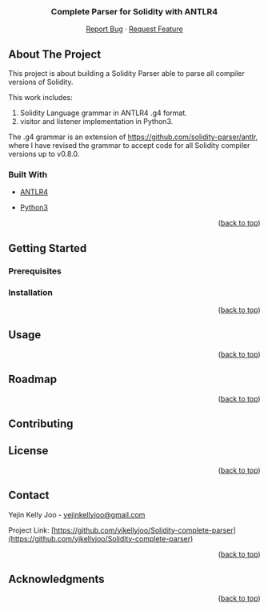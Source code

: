 <div id="top"></div>
<!--
*** Thanks for checking out the Best-README-Template. If you have a suggestion
*** that would make this better, please fork the repo and create a pull request
*** or simply open an issue with the tag "enhancement".
*** Don't forget to give the project a star!
*** Thanks again! Now go create something AMAZING! :D
-->



<!-- PROJECT SHIELDS -->
<!--
*** I'm using markdown "reference style" links for readability.
*** Reference links are enclosed in brackets [ ] instead of parentheses ( ).
*** See the bottom of this document for the declaration of the reference variables
*** for contributors-url, forks-url, etc. This is an optional, concise syntax you may use.
*** https://www.markdownguide.org/basic-syntax/#reference-style-links
-->

[comment]: <> ([![Contributors][contributors-shield]][contributors-url])

[comment]: <> ([![Forks][forks-shield]][forks-url])

[comment]: <> ([![Stargazers][stars-shield]][stars-url])

[comment]: <> ([![Issues][issues-shield]][issues-url])

[comment]: <> ([![MIT License][license-shield]][license-url])

[comment]: <> ([![LinkedIn][linkedin-shield]][linkedin-url])



<!-- PROJECT LOGO -->
<br />
<div align="center">

[comment]: <> (  <a href="https://github.com/yjkellyjoo/Solidity-complete-parser">)

[comment]: <> (    <img src="images/logo.png" alt="Logo" width="80" height="80">)

[comment]: <> (  </a>)

<h3 align="center">Complete Parser for Solidity with ANTLR4</h3>

  <p align="center">
    <a href="https://github.com/yjkellyjoo/Solidity-complete-parser/issues">Report Bug</a>
    ·
    <a href="https://github.com/yjkellyjoo/Solidity-complete-parser/issues">Request Feature</a>
  </p>
</div>


[comment]: <> (<!-- TABLE OF CONTENTS -->)

[comment]: <> (<details>)

[comment]: <> (  <summary>Table of Contents</summary>)

[comment]: <> (  <ol>)

[comment]: <> (    <li>)

[comment]: <> (      <a href="#about-the-project">About The Project</a>)

[comment]: <> (      <ul>)

[comment]: <> (        <li><a href="#built-with">Built With</a></li>)

[comment]: <> (      </ul>)

[comment]: <> (    </li>)

[comment]: <> (    <li>)

[comment]: <> (      <a href="#getting-started">Getting Started</a>)

[comment]: <> (      <ul>)

[comment]: <> (        <li><a href="#prerequisites">Prerequisites</a></li>)

[comment]: <> (        <li><a href="#installation">Installation</a></li>)

[comment]: <> (      </ul>)

[comment]: <> (    </li>)

[comment]: <> (    <li><a href="#usage">Usage</a></li>)

[comment]: <> (    <li><a href="#roadmap">Roadmap</a></li>)

[comment]: <> (    <li><a href="#contributing">Contributing</a></li>)

[comment]: <> (    <li><a href="#license">License</a></li>)

[comment]: <> (    <li><a href="#contact">Contact</a></li>)

[comment]: <> (    <li><a href="#acknowledgments">Acknowledgments</a></li>)

[comment]: <> (  </ol>)

[comment]: <> (</details>)



<!-- ABOUT THE PROJECT -->

## About The Project

[comment]: <> ([![Product Name Screen Shot][product-screenshot]]&#40;https://example.com&#41;)
This project is about building a Solidity Parser able to parse all compiler versions of Solidity. 

[comment]: <> (Why is this necessary? The language version updates vs actual used version in development)

This work includes:
1. Solidity Language grammar in ANTLR4 .g4 format. 
2. visitor and listener implementation in Python3. 

The .g4 grammar is an extension of https://github.com/solidity-parser/antlr, 
where I have revised the grammar to accept code for all Solidity compiler versions up to v0.8.0.


### Built With

[comment]: <> (* [Next.js]&#40;https://nextjs.org/&#41;)

[comment]: <> (* [React.js]&#40;https://reactjs.org/&#41;)

[comment]: <> (* [Vue.js]&#40;https://vuejs.org/&#41;)

[comment]: <> (* [Angular]&#40;https://angular.io/&#41;)

[comment]: <> (* [Svelte]&#40;https://svelte.dev/&#41;)

[comment]: <> (* [Laravel]&#40;https://laravel.com&#41;)

* [ANTLR4](https://www.antlr.org/)

* [Python3](https://www.python.org/)

<p align="right">(<a href="#top">back to top</a>)</p>



<!-- GETTING STARTED -->

## Getting Started

[comment]: <> (This is an example of how you may give instructions on setting up your project locally.)

[comment]: <> (To get a local copy up and running follow these simple example steps.)

### Prerequisites

[comment]: <> (This is an example of how to list things you need to use the software and how to install them.)

[comment]: <> (* npm)

[comment]: <> (  ```sh)

[comment]: <> (  npm install npm@latest -g)

[comment]: <> (  ```)

### Installation

[comment]: <> (1. Get a free API Key at [https://example.com]&#40;https://example.com&#41;)

[comment]: <> (2. Clone the repo)

[comment]: <> (   ```sh)

[comment]: <> (   git clone https://github.com/yjkellyjoo/Solidity-complete-parser.git)

[comment]: <> (   ```)

[comment]: <> (3. Install NPM packages)

[comment]: <> (   ```sh)

[comment]: <> (   npm install)

[comment]: <> (   ```)

[comment]: <> (4. Enter your API in `config.js`)

[comment]: <> (   ```js)

[comment]: <> (   const API_KEY = 'ENTER YOUR API';)

[comment]: <> (   ```)

<p align="right">(<a href="#top">back to top</a>)</p>



<!-- USAGE EXAMPLES -->

## Usage

[comment]: <> (Use this space to show useful examples of how a project can be used. Additional screenshots, code examples and demos work well in this space. You may also link to more resources.)

[comment]: <> (_For more examples, please refer to the [Documentation]&#40;https://example.com&#41;_)

<p align="right">(<a href="#top">back to top</a>)</p>



<!-- ROADMAP -->

## Roadmap

[comment]: <> (- [] Feature 1)

[comment]: <> (- [] Feature 2)

[comment]: <> (- [] Feature 3)

[comment]: <> (    - [] Nested Feature)

[comment]: <> (See the [open issues]&#40;https://github.com/yjkellyjoo/Solidity-complete-parser/issues&#41; for a full list of proposed features &#40;and known issues&#41;.)

<p align="right">(<a href="#top">back to top</a>)</p>



<!-- CONTRIBUTING -->

## Contributing

[comment]: <> (Contributions are what make the open source community such an amazing place to learn, inspire, and create. Any contributions you make are **greatly appreciated**.)

[comment]: <> (If you have a suggestion that would make this better, please fork the repo and create a pull request. You can also simply open an issue with the tag "enhancement".)

[comment]: <> (Don't forget to give the project a star! Thanks again!)

[comment]: <> (1. Fork the Project)

[comment]: <> (2. Create your Feature Branch &#40;`git checkout -b feature/AmazingFeature`&#41;)

[comment]: <> (3. Commit your Changes &#40;`git commit -m 'Add some AmazingFeature'`&#41;)

[comment]: <> (4. Push to the Branch &#40;`git push origin feature/AmazingFeature`&#41;)

[comment]: <> (5. Open a Pull Request)

[comment]: <> (<p align="right">&#40;<a href="#top">back to top</a>&#41;</p>)



<!-- LICENSE -->

## License

[comment]: <> (Distributed under the MIT License. See `LICENSE.txt` for more information.)

<p align="right">(<a href="#top">back to top</a>)</p>



<!-- CONTACT -->

## Contact

Yejin Kelly Joo - yejinkellyjoo@gmail.com

Project Link: [https://github.com/yjkellyjoo/Solidity-complete-parser](https://github.com/yjkellyjoo/Solidity-complete-parser)

<p align="right">(<a href="#top">back to top</a>)</p>



<!-- ACKNOWLEDGMENTS -->

## Acknowledgments

[comment]: <> (* []&#40;&#41;)

[comment]: <> (* []&#40;&#41;)

[comment]: <> (* []&#40;&#41;)

<p align="right">(<a href="#top">back to top</a>)</p>



<!-- MARKDOWN LINKS & IMAGES -->
<!-- https://www.markdownguide.org/basic-syntax/#reference-style-links -->
[contributors-shield]: https://img.shields.io/github/contributors/yjkellyjoo/Solidity-complete-parser.svg?style=for-the-badge
[contributors-url]: https://github.com/yjkellyjoo/Solidity-complete-parser/graphs/contributors
[forks-shield]: https://img.shields.io/github/forks/yjkellyjoo/Solidity-complete-parser.svg?style=for-the-badge
[forks-url]: https://github.com/yjkellyjoo/Solidity-complete-parser/network/members
[stars-shield]: https://img.shields.io/github/stars/yjkellyjoo/Solidity-complete-parser.svg?style=for-the-badge
[stars-url]: https://github.com/yjkellyjoo/Solidity-complete-parser/stargazers
[issues-shield]: https://img.shields.io/github/issues/yjkellyjoo/Solidity-complete-parser.svg?style=for-the-badge
[issues-url]: https://github.com/yjkellyjoo/Solidity-complete-parser/issues
[license-shield]: https://img.shields.io/github/license/yjkellyjoo/Solidity-complete-parser.svg?style=for-the-badge
[license-url]: https://github.com/yjkellyjoo/Solidity-complete-parser/blob/master/LICENSE.txt
[linkedin-shield]: https://img.shields.io/badge/-LinkedIn-black.svg?style=for-the-badge&logo=linkedin&colorB=555
[linkedin-url]: https://linkedin.com/in/yejinkellyjoo
[product-screenshot]: images/screenshot.png